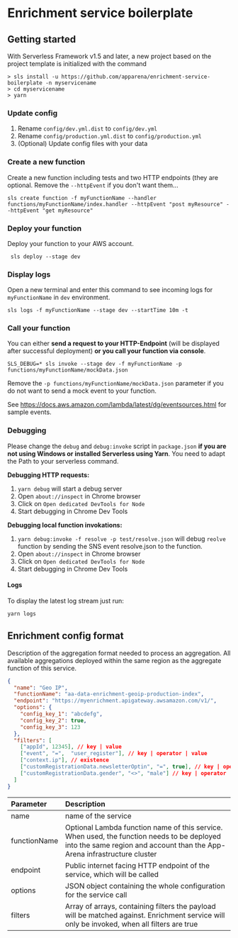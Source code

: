 # Enrichment service boilerplate

## Getting started

With Serverless Framework v1.5 and later, a new project based on the
project template is initialized with the command
```
> sls install -u https://github.com/apparena/enrichment-service-boilerplate -n myservicename
> cd myservicename
> yarn
```

### Update config

1. Rename `config/dev.yml.dist` to `config/dev.yml`
2. Rename `config/production.yml.dist` to `config/production.yml`
3. (Optional) Update config files with your data

### Create a new function

Create a new function including tests and two HTTP endpoints (they are
optional. Remove the `--httpEvent` if you don't want them...

`sls create function -f myFunctionName --handler
functions/myFunctionName/index.handler --httpEvent "post myResource"
--httpEvent "get myResource"`

### Deploy your function

Deploy your function to your AWS account.

` sls deploy --stage dev`

### Display logs

Open a new terminal and enter this command to see incoming logs for
`myFunctionName` in `dev` environment.

`sls logs -f myFunctionName --stage dev --startTime 10m -t`

### Call your function

You can either **send a request to your HTTP-Endpoint** (will be
displayed after successful deployment) **or you call your function via
console**.

`SLS_DEBUG=* sls invoke --stage dev -f myFunctionName -p
functions/myFunctionName/mockData.json`

Remove the `-p functions/myFunctionName/mockData.json` parameter if you
do not want to send a mock event to your function.

See https://docs.aws.amazon.com/lambda/latest/dg/eventsources.html for
sample events.

### Debugging

Please change the `debug` and `debug:invoke` script in `package.json` **if you
are not using Windows or installed Serverless using Yarn**. You need to
adapt the Path to your serverless command.

**Debugging HTTP requests:**

1. `yarn debug` will start a debug server
2. Open `about://inspect` in Chrome browser
3. Click on `Open dedicated DevTools for Node`
4. Start debugging in Chrome Dev Tools

**Debugging local function invokations:**

1. `yarn debug:invoke -f resolve -p test/resolve.json` will debug
   `reolve` function by sending the SNS event resolve.json to the function.
2. Open `about://inspect` in Chrome browser
3. Click on `Open dedicated DevTools for Node`
4. Start debugging in Chrome Dev Tools

#### Logs

To display the latest log stream just run:

```bash
yarn logs
```

## Enrichment config format

Description of the aggregation format needed to process an aggregation.
All available aggregations deployed within the same region as the aggregate
function of this service.

```json
{
  "name": "Geo IP",
  "functionName": "aa-data-enrichment-geoip-production-index",
  "endpoint": "https://myenrichment.apigateway.awsamazon.com/v1/",
  "options": {
    "config_key_1": "abcdefg",
    "config_key_2": true,
    "config_key_3": 123
  },
  "filters": [
    ["appId", 12345], // key | value
    ["event", "=",  "user_register"], // key | operator | value
    ["context.ip"], // existence
    ["customRegistrationData.newsletterOptin", "=", true], // key | operator | value
    ["customRegistrationData.gender", "<>", "male"] // key | operator | value
  ]
}
```

| Parameter    | Description                                                                                                                                                            |
|:-------------|:-----------------------------------------------------------------------------------------------------------------------------------------------------------------------|
| name         | name of the service                                                                                                                                                    |
| functionName | Optional Lambda function name of this service. When used, the function needs to be deployed into the same region and account than the App-Arena infrastructure cluster |
| endpoint     | Public internet facing HTTP endpoint of the service, which will be called                                                                                              |
| options      | JSON object containing the whole configuration for the service call                                                                                                    |
| filters      | Array of arrays, containing filters the payload will be matched against. Enrichment service will only be invoked, when all filters are true                            |
